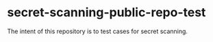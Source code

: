 # secret-scanning-public-repo-test
The intent of this repository is to test cases for secret scanning.
